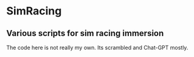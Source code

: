 # SimRacing
## Various scripts for sim racing immersion

The code here is not really my own. Its scrambled and Chat-GPT mostly.
